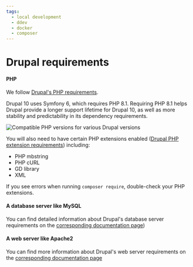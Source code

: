 ```yaml
---
tags:
  - local development
  - ddev
  - docker
  - composer
---
```


# Drupal requirements

#### PHP

We follow [Drupal's PHP requirements](https://www.drupal.org/docs/system-requirements/php-requirements).

Drupal 10 uses Symfony 6, which requires PHP 8.1. Requiring PHP 8.1 helps Drupal provide a longer support lifetime
for Drupal 10, as well as more stability and predictability in its dependency requirements.

![Compatible PHP versions for various Drupal versions](~@images/drupal-php-versions.png)

You will also need to have certain PHP extensions enabled ([Drupal PHP extension requirements](https://www.drupal.org/docs/system-requirements/php-requirements#extensions)) including:

- PHP mbstring
- PHP cURL
- GD library
- XML

If you see errors when running `composer require`, double-check your PHP extensions.

#### A database server like MySQL
You can find detailed information about Drupal's database server requirements on the
[corresponding documentation page](https://www.drupal.org/docs/system-requirements/database-server-requirements))

#### A web server like Apache2
You can find more information about Drupal's web server requirements on the
[corresponding documentation page](https://www.drupal.org/docs/system-requirements/web-server-requirements)
